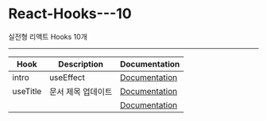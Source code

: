 # React-Hooks---10
실전형 리액트 Hooks 10개
***


| Hook            | Description  | Documentation                                                               
| --------------- | ------------ | -------------------------------
| intro        | useEffect| [Documentation](https://github.com/Jae-hong-lee/React-Hooks---10/tree/main/IntroUseEffect)
| useTitle| 문서 제목 업데이트| [Documentation](https://github.com/Jae-hong-lee/React-Hooks---10/tree/main/useTitle)
|         |             |     [Documentation]()
